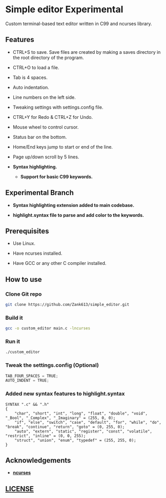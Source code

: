 # Simple editor **Experimental**
Custom terminal-based text editor written in C99 and ncurses library.

## Features
- CTRL+S to save. Save files are created by making a saves directory in the root directory of the program.
- CTRL+O to load a file.
- Tab is 4 spaces.
- Auto indentation.
- Line numbers on the left side.
- Tweaking settings with settings.config file.
- CTRL+Y for Redo & CTRL+Z for Undo.
- Mouse wheel to control cursor.
- Status bar on the bottom.
- Home/End keys jump to start or end of the line.
- Page up/down scroll by 5 lines.
- **Syntax highlighting.**

    - **Support for basic C99 keywords.**

## **Experimental Branch**
- **Syntax highlighting extension added to main codebase.**

- **highlight.syntax file to parse and add color to the keywords.**

## Prerequisites
- Use Linux.

- Have ncurses installed.
- Have GCC or any other C compiler installed.

## How to use
### Clone Git repo
```bash
git clone https://github.com/Zank613/simple_editor.git
```

### Build it
```bash
gcc -o custom_editor main.c -lncurses
```
### Run it
```bash
./custom_editor
```

### Tweak the settings.config (Optional)
```c
TAB_FOUR_SPACES = TRUE;
AUTO_INDENT = TRUE;
```

### **Added new syntax features to highlight.syntax**
```text
SYNTAX ".c" && ".h"
{
    "char", "short", "int", "long", "float", "double", "void", "_Bool", "_Complex", "_Imaginary" = (255, 0, 0);
    "if", "else", "switch", "case", "default", "for", "while", "do", "break", "continue", "return", "goto" = (0, 255, 0);
    "auto", "extern", "static", "register", "const", "volatile", "restrict", "inline" = (0, 0, 255);
    "struct", "union", "enum", "typedef" = (255, 255, 0);
}
```
## Acknowledgements
- **[ncurses](https://invisible-island.net/ncurses/ncurses.html)**

## [LICENSE](https://github.com/Zank613/simple_editor/blob/master/LICENSE)